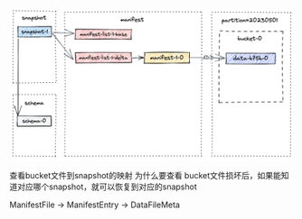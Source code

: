 ![alt text](image-5.png)


查看bucket文件到snapshot的映射
为什么要查看
bucket文件损坏后，如果能知道对应哪个snapshot，就可以恢复到对应的snapshot


ManifestFile -> ManifestEntry -> DataFileMeta